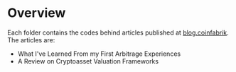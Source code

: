 # Overview

Each folder contains the codes behind articles published at [blog.coinfabrik](https://blog.coinfabrik.com). The articles are:

* What I've Learned From my First Arbitrage Experiences
* A Review on Cryptoasset Valuation Frameworks
